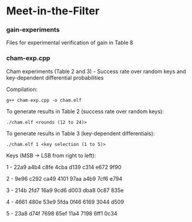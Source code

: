 # Meet-in-the-Filter

### gain-experiments
Files for experimental verification of gain in Table 8

### cham-exp.cpp 
Cham experiments (Table 2 and 3) - Success rate over random keys and key-dependent differential probabilities

Compilation:
```
g++ cham-exp.cpp -o cham.elf
```

To generate results in Table 2 (success rate over random keys):
```
./cham.elf <rounds (12 to 24)>
```

To generate results in Table 3 (key-dependent differentials):
```
./cham.elf 1 <key selection (1 to 5)>
```
Keys (MSB -> LSB from right to left):

  1 - 22a9 a4b4 c8fe 4cba d139 c314 e672 9f90
  
  2 - 9e96 c292 ca49 4101 97aa a4b9 7cf6 e794
  
  3 - 214b 2fd7 16a9 9cd6 d003 dba8 0c87 835e
  
  4 - 4661 480e 53e9 5fda 0f46 6169 3044 d509
  
  5 - 23a8 d74f 7698 65ef 11a4 7198 6ff1 0c34
